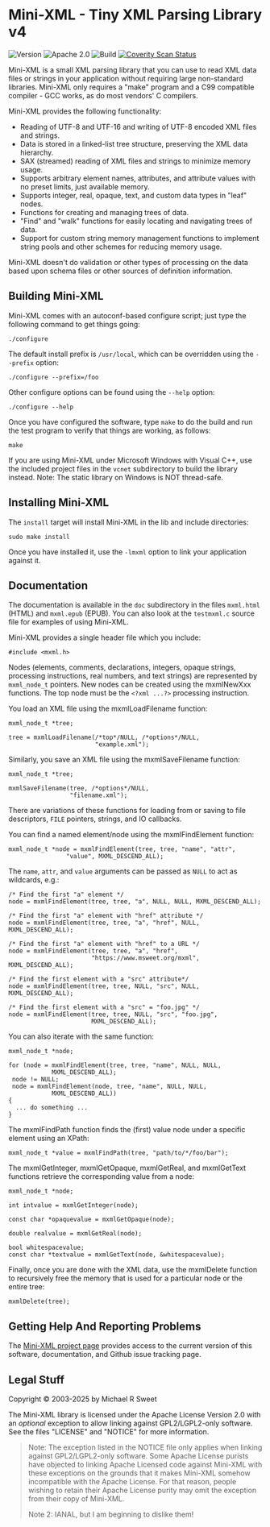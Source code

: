 Mini-XML - Tiny XML Parsing Library v4
======================================

![Version](https://img.shields.io/github/v/release/michaelrsweet/mxml?include_prereleases)
![Apache 2.0](https://img.shields.io/github/license/michaelrsweet/mxml)
![Build](https://github.com/michaelrsweet/mxml/workflows/Build/badge.svg)
[![Coverity Scan Status](https://img.shields.io/coverity/scan/23959.svg)](https://scan.coverity.com/projects/michaelrsweet-mxml)


Mini-XML is a small XML parsing library that you can use to read XML data files
or strings in your application without requiring large non-standard libraries.
Mini-XML only requires a "make" program and a C99 compatible compiler - GCC
works, as do most vendors' C compilers.

Mini-XML provides the following functionality:

- Reading of UTF-8 and UTF-16 and writing of UTF-8 encoded XML files and
  strings.
- Data is stored in a linked-list tree structure, preserving the XML data
  hierarchy.
- SAX (streamed) reading of XML files and strings to minimize memory usage.
- Supports arbitrary element names, attributes, and attribute values with no
  preset limits, just available memory.
- Supports integer, real, opaque, text, and custom data types in "leaf" nodes.
- Functions for creating and managing trees of data.
- "Find" and "walk" functions for easily locating and navigating trees of data.
- Support for custom string memory management functions to implement string
  pools and other schemes for reducing memory usage.

Mini-XML doesn't do validation or other types of processing on the data
based upon schema files or other sources of definition information.


Building Mini-XML
-----------------

Mini-XML comes with an autoconf-based configure script; just type the
following command to get things going:

    ./configure

The default install prefix is `/usr/local`, which can be overridden using the
`--prefix` option:

    ./configure --prefix=/foo

Other configure options can be found using the `--help` option:

    ./configure --help

Once you have configured the software, type `make` to do the build and run
the test program to verify that things are working, as follows:

    make

If you are using Mini-XML under Microsoft Windows with Visual C++, use the
included project files in the `vcnet` subdirectory to build the library
instead.  Note: The static library on Windows is NOT thread-safe.


Installing Mini-XML
-------------------

The `install` target will install Mini-XML in the lib and include
directories:

    sudo make install

Once you have installed it, use the `-lmxml` option to link your application
against it.


Documentation
-------------

The documentation is available in the `doc` subdirectory in the files
`mxml.html` (HTML) and `mxml.epub` (EPUB).  You can also look at the
`testmxml.c` source file for examples of using Mini-XML.

Mini-XML provides a single header file which you include:

    #include <mxml.h>

Nodes (elements, comments, declarations, integers, opaque strings, processing
instructions, real numbers, and text strings) are represented by `mxml_node_t`
pointers.  New nodes can be created using the mxmlNewXxx functions.  The top
node must be the `<?xml ...?>` processing instruction.

You load an XML file using the mxmlLoadFilename function:

    mxml_node_t *tree;

    tree = mxmlLoadFilename(/*top*/NULL, /*options*/NULL,
                            "example.xml");

Similarly, you save an XML file using the mxmlSaveFilename function:

    mxml_node_t *tree;

    mxmlSaveFilename(tree, /*options*/NULL,
                     "filename.xml");

There are variations of these functions for loading from or saving to file
descriptors, `FILE` pointers, strings, and IO callbacks.

You can find a named element/node using the mxmlFindElement function:

    mxml_node_t *node = mxmlFindElement(tree, tree, "name", "attr",
					"value", MXML_DESCEND_ALL);

The `name`, `attr`, and `value` arguments can be passed as `NULL` to act as
wildcards, e.g.:

    /* Find the first "a" element */
    node = mxmlFindElement(tree, tree, "a", NULL, NULL, MXML_DESCEND_ALL);

    /* Find the first "a" element with "href" attribute */
    node = mxmlFindElement(tree, tree, "a", "href", NULL, MXML_DESCEND_ALL);

    /* Find the first "a" element with "href" to a URL */
    node = mxmlFindElement(tree, tree, "a", "href",
                           "https://www.msweet.org/mxml", MXML_DESCEND_ALL);

    /* Find the first element with a "src" attribute*/
    node = mxmlFindElement(tree, tree, NULL, "src", NULL, MXML_DESCEND_ALL);

    /* Find the first element with a "src" = "foo.jpg" */
    node = mxmlFindElement(tree, tree, NULL, "src", "foo.jpg",
                           MXML_DESCEND_ALL);

You can also iterate with the same function:

    mxml_node_t *node;

    for (node = mxmlFindElement(tree, tree, "name", NULL, NULL,
				MXML_DESCEND_ALL);
	 node != NULL;
	 node = mxmlFindElement(node, tree, "name", NULL, NULL,
				MXML_DESCEND_ALL))
    {
      ... do something ...
    }

The mxmlFindPath function finds the (first) value node under a specific
element using an XPath:

    mxml_node_t *value = mxmlFindPath(tree, "path/to/*/foo/bar");

The mxmlGetInteger, mxmlGetOpaque, mxmlGetReal, and mxmlGetText functions
retrieve the corresponding value from a node:

    mxml_node_t *node;

    int intvalue = mxmlGetInteger(node);

    const char *opaquevalue = mxmlGetOpaque(node);

    double realvalue = mxmlGetReal(node);

    bool whitespacevalue;
    const char *textvalue = mxmlGetText(node, &whitespacevalue);

Finally, once you are done with the XML data, use the mxmlDelete function to
recursively free the memory that is used for a particular node or the entire
tree:

    mxmlDelete(tree);


Getting Help And Reporting Problems
-----------------------------------

The [Mini-XML project page](https://www.msweet.org/mxml) provides access to the
current version of this software, documentation, and Github issue tracking page.


Legal Stuff
-----------

Copyright © 2003-2025 by Michael R Sweet

The Mini-XML library is licensed under the Apache License Version 2.0 with an
*optional* exception to allow linking against GPL2/LGPL2-only software.  See the
files "LICENSE" and "NOTICE" for more information.

> Note: The exception listed in the NOTICE file only applies when linking
> against GPL2/LGPL2-only software.  Some Apache License purists have objected
> to linking Apache Licensed code against Mini-XML with these exceptions on the
> grounds that it makes Mini-XML somehow incompatible with the Apache License.
> For that reason, people wishing to retain their Apache License purity may
> omit the exception from their copy of Mini-XML.
>
> Note 2: IANAL, but I am beginning to dislike them!
